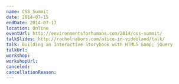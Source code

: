 ```yaml
---
name: CSS Summit
date: 2014-07-15
endDate: 2014-07-17
location: Online
eventUrl: http://environmentsforhumans.com/2014/css-summit/
talkSlides: http://rachelnabors.com/alice-in-videoland/talk/
talk: Building an Interactive Storybook with HTML5 &amp; jQuery
talkUrl:
workshop:
workshopUrl:
canceled:
cancellationReason:
---
```

